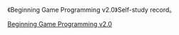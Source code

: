 《Beginning Game Programming v2.0》Self-study record。

[Beginning Game Programming v2.0](https://lazyfoo.net/tutorials/SDL/index.php)
